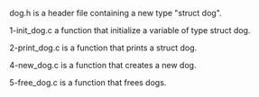 dog.h is a header file containing a new type "struct dog".

1-init_dog.c a function that initialize a variable of type struct dog.

2-print_dog.c is a function that prints a struct dog.

4-new_dog.c is a function that creates a new dog.

5-free_dog.c is a function that frees dogs.
















